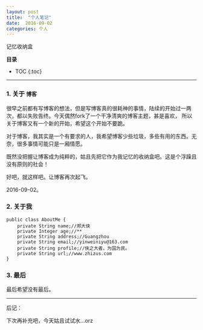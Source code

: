 ```yaml
---
layout: post
title:  "个人笔记"
date:  2016-09-02
categories: 个人
---
```


记忆收纳盒

**目录**

* TOC
{:toc}

---

### 1. 关于 `博客`

很早之前都有写博客的想法，但是写博客真的很耗神的事情，陆续的开始过一两次，都以失败告终。今天偶然fork了一个干净清爽的博客主题，甚是喜欢，
所以关于博客又有一个新的开始，希望这个开始不要跪。

对于博客，我其实是一个有要求的人，我希望博客少些垃圾，多些有用的东西。无奈，很多事情可能只是一厢情愿。

既然没把握让博客成为纯粹的，姑且先把它作为我记忆的收纳盒吧。这是个浮躁且没有原则的社会！

好吧，就这样吧。让博客再次起飞。

2016-09-02。


### 2. 关于我

```
public class AboutMe {
    private String name;//郑大侠
    private Integer age;//**
    private String address;//Guangzhou
    private String email;//yinweiniyu@163.com
    private String profile;//侠之大者，为国为民。
    private String url;//www.zhizus.com
}
```



### 3. 最后

最后希望没有最后。

---

后记：

下次再补充吧，今天姑且试试水...orz
